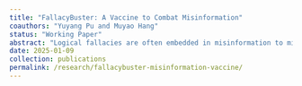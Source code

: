 ```yaml
---
title: "FallacyBuster: A Vaccine to Combat Misinformation"
coauthors: "Yuyang Pu and Muyao Hang"
status: "Working Paper"
abstract: "Logical fallacies are often embedded in misinformation to mislead the public and manipulate opinion. How can we help individuals resist misinformation in the new era of social media? While existing research has emphasized fact-checking and media literacy training, we propose an alternative approach: enhancing individuals' cognitive reasoning skills. We developed FallacyBuster, a ``vaccine-like'' intervention embedded in short, AI-generated videos that train individuals to identify three common logical fallacies: false causality, hasty generalization, and personal attack.We conducted a preregistered survey experiment (N = 2,416) in China in August 2025, randomly assigning participants either to a treatment group—exposed to one of the FallacyBuster videos — or to a control group that received placebo training on recycling. The results show that participants who received FallacyBuster were less likely to endorse misinformation items in general. We also find evidence of motivated reasoning: individuals high in nationalism are more likely than their low-nationalism counterparts to endorse misinformation framed with nationalist narratives. Yet \textit{FallacyBuster} shows no evidence of backfire effects. FallacyBuster makes three contributions: it emphasizes cognitive skills over belief correction to avoid backfire, delivers scalable and low-cost inoculation through AI-generated short videos, and provides an apolitical strategy that extends inoculation research into authoritarian settings."
date: 2025-01-09
collection: publications
permalink: /research/fallacybuster-misinformation-vaccine/
---
```

